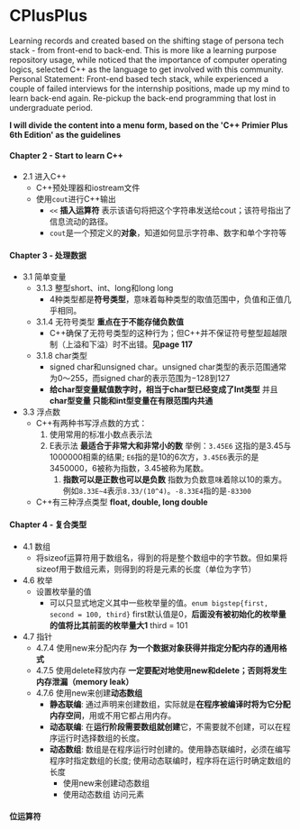 # CPlusPlus

Learning records and created based on the shifting stage of persona tech stack - from front-end to back-end.
This is more like a learning purpose repository usage, while noticed that the importance of computer operating logics, selected C++ as the language to get involved with this community. Personal Statement: Front-end based tech stack, while experienced a couple of failed interviews for the internship positions, made up my mind to learn back-end again. Re-pickup the back-end programming that lost in undergraduate period.

**I will divide the content into a menu form, based on the 'C++ Primier Plus 6th Edition' as the guidelines**

#### Chapter 2 - Start to learn C++

- 2.1 进入C++
  - C++预处理器和iostream文件
  - 使用`cout`进行C++输出
    - `<<` **插入运算符** 表示该语句将把这个字符串发送给cout；该符号指出了信息流动的路径。
    - `cout`是一个预定义的**对象**，知道如何显示字符串、数字和单个字符等

#### Chapter 3 - 处理数据

- 3.1 简单变量
  - 3.1.3 整型short、int、long和long long
    - 4种类型都是**符号类型**，意味着每种类型的取值范围中，负值和正值几乎相同。
  - 3.1.4 无符号类型 **重点在于不能存储负数值**
    - C++确保了无符号类型的这种行为；但C++并不保证符号整型超越限制（上溢和下溢）时不出错。**见page 117**
  - 3.1.8 char类型
    - signed char和unsigned char。unsigned char类型的表示范围通常为0～255，而signed char的表示范围为−128到127
    - **给char型变量赋值数字时，相当于char型已经变成了Int类型** 并且 **char型变量 只能和int型变量在有限范围内共通**
- 3.3 浮点数
  - C++有两种书写浮点数的方式：
    1. 使用常用的标准小数点表示法
    2. E表示法 **最适合于非常大和非常小的数** 举例：`3.45E6` 这指的是3.45与1000000相乘的结果; `E6`指的是10的6次方，`3.45E6`表示的是3450000，6被称为指数，3.45被称为尾数。
       1. **指数可以是正数也可以是负数** 指数为负数意味着除以10的乘方。例如`8.33E~4`表示`8.33/(10^4)`。`-8.33E4`指的是`-83300`
  - C++有三种浮点类型 **float, double, long double**

#### Chapter 4 - 复合类型

- 4.1 数组
  - 将sizeof运算符用于数组名，得到的将是整个数组中的字节数。但如果将sizeof用于数组元素，则得到的将是元素的长度（单位为字节）
- 4.6 枚举
  - 设置枚举量的值
    - 可以只显式地定义其中一些枚举量的值。`enum bigstep{first, second = 100, third}` first默认值是0，**后面没有被初始化的枚举量的值将比其前面的枚举量大1** third = 101
- 4.7 指针
  - 4.7.4 使用new来分配内存 **为一个数据对象获得并指定分配内存的通用格式**
  - 4.7.5 使用delete释放内存 **一定要配对地使用new和delete；否则将发生内存泄漏（memory leak）**
  - 4.7.6 使用new来创建**动态数组**
    - **静态联编**: 通过声明来创建数组，实际就是**在程序被编译时将为它分配内存空间**，用或不用它都占用内存。
    - **动态联编**: 在**运行阶段需要数组就创建**它，不需要就不创建，可以在程序运行时选择数组的长度。
    - **动态数组**: 数组是在程序运行时创建的。使用静态联编时，必须在编写程序时指定数组的长度; 使用动态联编时，程序将在运行时确定数组的长度
      - 使用new来创建动态数组
      - 使用动态数组 访问元素
  
#### 位运算符
